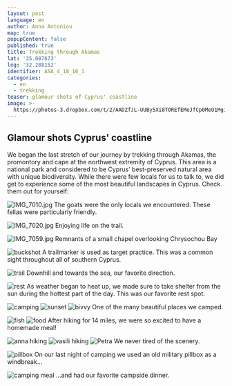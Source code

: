```yaml
---
layout: post
language: en
author: Anna Antoniou
map: true
popupContent: false
published: true
title: Trekking through Akamas
lat: '35.087673'
lng: '32.288152'
identifier: ASA_4_18_16_1
categories:
  - en
  - trekking
teaser: glamour shots of Cyprus' coastline
image: >-
  https://photos-3.dropbox.com/t/2/AADZfJL-UUBy5Xi8TOREfEMeJfCp0MeO1MgiEdoGP3IKvw/12/58095057/jpeg/32x32/1/_/1/2/IMG_7516.jpg/EICO8SwYmgMgAigC/N1ExUcOY7cmS6OSNHkIXZCX4_VxSlqsH5ehwy_gcSu0?size_mode=5
---
```

## Glamour shots Cyprus' coastline

We began the last stretch of our journey by trekking through Akamas, the promontory and cape at the northwest extremity of Cyprus. This area is a national park and considered to be Cyprus’ best-preserved natural area with unique biodiversity. While there were few locals for us to talk to, we did get to experience some of the most beautiful landscapes in Cyprus. Check them out for yourself: 

![IMG_7010.jpg]({{site.baseurl}}/media/IMG_7010.jpg)
The goats were the only locals we encountered. These fellas were particularly friendly. 

![IMG_7020.jpg]({{site.baseurl}}/media/IMG_7020.jpg)
Enjoying life on the trail. 

![IMG_7059.jpg]({{site.baseurl}}/media/IMG_7059.jpg)
Remnants of a small chapel overlooking Chrysochou Bay

![buckshot](https://dl.dropboxusercontent.com/u/58095057/akamas/IMG_7118.jpg)
A trailmarker is used as target practice. This was a common sight throughout all of southern Cyprus.

![trail]({{site.baseurl}}/https://dl.dropboxusercontent.com/u/58095057/akamas/IMG_2960.jpg)
Downhill and towards the sea, our favorite direction.

![rest](https://photos-4.dropbox.com/t/2/AABuETTppjYMluvALxFhYV6go69h9iNec3DUhwr0BaaZyA/12/58095057/jpeg/32x32/1/_/1/2/IMG_7137.jpg/EICO8SwYmgMgAigC/ms54cKFl7daR7HR9m44gk_hu036317P6YmTqYUpeZYg%2CW6ql5foNFJ29oluMPHYQN7IzenSmYbe0FFdbs9AMsC4?size=2048x1536&size_mode=3)
As weather began to heat up, we made sure to take shelter from the sun during the hottest part of the day. This was our favorite rest spot. 

![camping](https://photos-1.dropbox.com/t/2/AABdTi6jy2b_wNkYQ_XAiA6CFI2qsqySKLEf2E9Bo90yuQ/12/58095057/jpeg/32x32/1/_/1/2/IMG_7169.jpg/EICO8SwYmgMgAigC/BT1r6axEbJUULQ2t-RJRw9kt88aHw10ZD49OLATYEk0%2CTMprSH5fbMzgqTx9ep50tUV8bMR-V-2VEfR-VwqHD0w?size_mode=5)
![sunset](https://photos-6.dropbox.com/t/2/AADgJu2afOtBhhjQrh-oIjvTEdSTxeMdGW3ujnmMKjXNBw/12/58095057/jpeg/32x32/1/_/1/2/IMG_7203.jpg/EICO8SwYmgMgAigC/JDIsLbtOs8Q7IFa71TFPIYWt3URa8mtYmXkHlPWEwzk?size_mode=5)
![bivvy](https://photos-2.dropbox.com/t/2/AABNupvIGYal5gIv_vHYV8KaG2F-6GtUeweuWtr4jH4Okg/12/58095057/jpeg/32x32/1/_/1/2/IMG_7207.jpg/EICO8SwYmgMgAigC/k5Tjh9gQbjTr0YENkrmr3RSJkNss8Eg_jhwliO40sBg?size_mode=5)
One of the many beautiful places we camped. 

![fish](https://photos-4.dropbox.com/t/2/AACpWK6SJR8OlYIjoK8Jj8SX4G_4RK8s4tmiw6vFDHSKkA/12/58095057/jpeg/32x32/1/_/1/2/IMG_7181.jpg/EICO8SwYmgMgAigC/sDQevVbYU95e1Jb-lpXVfTXs1UFO_LI6CtDOjdumIXs?size_mode=5)
![food](https://photos-5.dropbox.com/t/2/AABk_XazjueevPBNenNc05-AWHkKtsA1liZmI82YmfVrzQ/12/58095057/jpeg/32x32/1/_/1/2/IMG_7199.jpg/EICO8SwYmgMgAigC/TSXGtLMYhu7GhqJ2Edd-ICX33kpt3YVCO8EmbDgBsU4?size_mode=5)
After hiking for 14 miles, we were so excited to have a homemade meal! 


![anna hiking](https://photos-6.dropbox.com/t/2/AAAQVQCxpe5bDd3Q4k_lVhv0YyfBdU_wxRHJ34E3fX4i6g/12/58095057/jpeg/32x32/1/_/1/2/IMG_7234.jpg/EICO8SwYmgMgAigC/a5s_7whDACAwYbIp-odrsLxUKJsdhKhwwz53-Sijxz8?size_mode=5)
![vasili hiking](https://photos-3.dropbox.com/t/2/AABERCnmVTaZalssxlPXOBp792nWHHb5AA_x3DvcFP-MBQ/12/58095057/jpeg/32x32/1/_/1/2/IMG_7425.jpg/EICO8SwYmgMgAigC/4vuFP2U0USSFavaAHQ9LqbzPXmRmIBPU6_5vTPeZV2E%2Cwhb-jgNrC7Un1forQAXa04arwaSK9_J0vWpfqS6Hcuk?size_mode=5)
![Petra ](https://photos-3.dropbox.com/t/2/AADZfJL-UUBy5Xi8TOREfEMeJfCp0MeO1MgiEdoGP3IKvw/12/58095057/jpeg/32x32/1/_/1/2/IMG_7516.jpg/EICO8SwYmgMgAigC/N1ExUcOY7cmS6OSNHkIXZCX4_VxSlqsH5ehwy_gcSu0?size_mode=5)
We never tired of the scenery. 

![pillbox](https://photos-1.dropbox.com/t/2/AADhgLOSF4mRVcmCIsvN9PK36xYXxTpG-fDQLizxF2ftRA/12/58095057/jpeg/32x32/1/_/1/2/IMG_3048.jpg/EICO8SwYmgMgAigC/y9zncbr3syGJm94Kl6XBFA-1j6kGqHjRHqlq6C5ZlyU?size_mode=5)
On our last night of camping we used an old military pillbox as a windbreak...

![camping meal](https://photos-2.dropbox.com/t/2/AADsH7rSr5gjIFlPuKu9Z88FLPDjIM0VkrB99YkEXS2eCA/12/58095057/jpeg/32x32/1/_/1/2/IMG_3037.jpg/EICO8SwYmgMgAigC/l65qcQwPje-k2ig-MCsp27vcY2nTE6G6tl29wtiid5k?size_mode=5)
...and had our favorite campside dinner.
